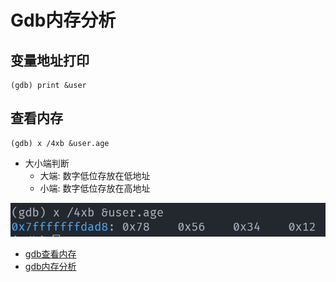 # Gdb内存分析

## 变量地址打印

```
(gdb) print &user
```

## 查看内存

```
(gdb) x /4xb &user.age
```

- 大小端判断
  - 大端: 数字低位存放在低地址
  - 小端: 数字低位存放在高地址


![小端存储](./img/2022-04-23-09-59-10.png)

- [gdb查看内存](http://c.biancheng.net/view/7470.html)
- [gdb内存分析](https://www.cnblogs.com/azhao/p/12074656.html)
